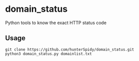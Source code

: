 # domain_status
Python tools to know the exact HTTP status code

## Usage
```
git clone https://github.com/hunterSpidy/domain_status.git
python3 domain_status.py domainlist.txt
```
